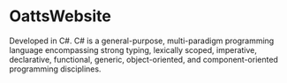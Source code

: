 # OattsWebsite

Developed in C#. C# is a general-purpose, multi-paradigm programming language encompassing strong typing, lexically scoped, imperative, declarative, functional, generic, object-oriented, and component-oriented programming disciplines.
